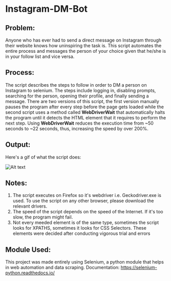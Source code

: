 # Instagram-DM-Bot

## Problem:
Anyone who has ever had to send a direct message on Instagram through their website knows how uninspiring the task is. 
This script automates the entire process and messages the person of your choice given that he/she is in your follow list and vice versa.

## Process:
The script describes the steps to follow in order to DM a person on Instagram to selenium. The steps include logging in, disabling prompts, searching for the person, opening their profile, and finally sending a message. There are two versions of this script, the first version manually pauses the program after every step before the page gets loaded while the second script uses a method called **WebDriverWait** that automatically halts the program until it detects the HTML element that it requires to perform the next step. Using **WebDriverWait** reduces the execution time from ~50 seconds to ~22 seconds, thus, increasing the speed by over 200%.

## Output:

Here's a gif of what the script does:

![Alt text](Instagram_Dm_Fast.gif) 

## Notes:
1) The script executes on Firefox so it's webdriver i.e. Geckodriver.exe is used. To use the script on any other browser, please download the relevant drivers.
2) The speed of the script depends on the speed of the Internet. If it's too slow, the program might fail.
3) Not every meeded element is of the same type, sometimes the script looks for XPATHS, sometimes it looks for CSS Selectors. These elements were decided after conducting vigorous trial and errors

## Module Used:
This project was made entirely using Selenium, a python module that helps in web automation and data scraping.
Documentation: https://selenium-python.readthedocs.io/

